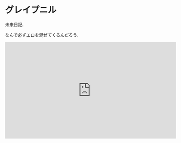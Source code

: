 # グレイプニル

未来日記.

なんで必ずエロを混ぜてくるんだろう.

<iframe width="560" height="315" src="https://www.youtube.com/embed/tdrYtiEPr7w" frameborder="0" allow="accelerometer; autoplay; encrypted-media; gyroscope; picture-in-picture" allowfullscreen></iframe>
